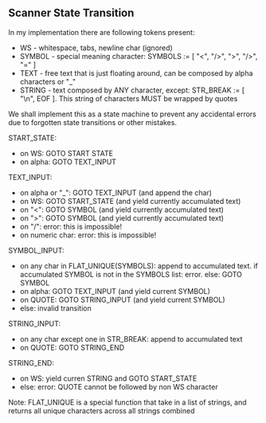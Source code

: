 ## Scanner State Transition

In my implementation there are following tokens present:

- WS - whitespace, tabs, newline char (ignored)
- SYMBOL - special meaning character: SYMBOLS := \[ "<", "/>", ">", "/>", "=" \]
- TEXT - free text that is just floating around, can be composed by alpha characters or "_"
- STRING - text composed by ANY character, except: STR_BREAK := \[ "\n", EOF \]. This string of characters MUST be wrapped by quotes

We shall implement this as a state machine to prevent any accidental errors due to forgotten state transitions or other
mistakes.

START_STATE:

- on WS: GOTO START STATE 
- on alpha: GOTO TEXT_INPUT

TEXT_INPUT:

- on alpha or "_": GOTO TEXT_INPUT (and append the char)
- on WS: GOTO START_STATE (and yield currently accumulated text)
- on "<": GOTO SYMBOL (and yield currently accumulated text)
- on ">": GOTO SYMBOL (and yield currently accumulated text)
- on "/": error: this is impossible!
- on numeric char: error: this is impossible!

SYMBOL_INPUT:

- on any char in FLAT_UNIQUE(SYMBOLS): append to accumulated text.
  if accumulated SYMBOL is not in the SYMBOLS list: error. else: GOTO SYMBOL
- on alpha: GOTO TEXT_INPUT (and yield current SYMBOL)
- on QUOTE: GOTO STRING_INPUT (and yield current SYMBOL)
- else: invalid transition

STRING_INPUT:

- on any char except one in STR_BREAK: append to accumulated text
- on QUOTE: GOTO STRING_END

STRING_END:

- on WS: yield curren STRING and GOTO START_STATE
- else: error: QUOTE cannot be followed by non WS character

Note: FLAT_UNIQUE is a special function that take in a list of strings, and
returns all unique characters across all strings combined
